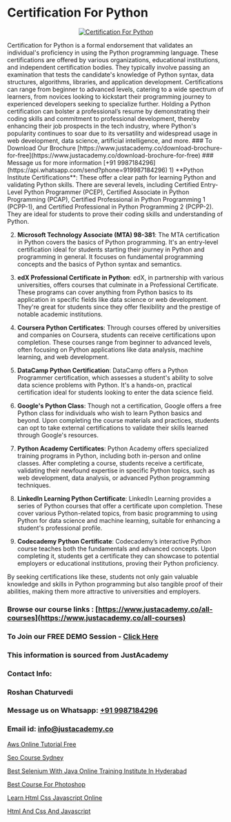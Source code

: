 # Certification For Python

<p align="center">
  <a href="https://justacademy.co/course-detail/python-training">
    <img src="https://justacademy.co/storage2/course_image/1709713400_course_image.webp" alt="Certification For Python">
  </a>
</p>
Certification for Python is a formal endorsement that validates an individual's proficiency in using the Python programming language. These certifications are offered by various organizations, educational institutions, and independent certification bodies. They typically involve passing an examination that tests the candidate's knowledge of Python syntax, data structures, algorithms, libraries, and application development. Certifications can range from beginner to advanced levels, catering to a wide spectrum of learners, from novices looking to kickstart their programming journey to experienced developers seeking to specialize further. Holding a Python certification can bolster a professional’s resume by demonstrating their coding skills and commitment to professional development, thereby enhancing their job prospects in the tech industry, where Python's popularity continues to soar due to its versatility and widespread usage in web development, data science, artificial intelligence, and more.
### To Download Our Brochure [https://www.justacademy.co/download-brochure-for-free](https://www.justacademy.co/download-brochure-for-free)
### Message us for more information [+91 9987184296](https://api.whatsapp.com/send?phone=919987184296)
1) **Python Institute Certifications**: These offer a clear path for learning Python and validating Python skills. There are several levels, including Certified Entry-Level Python Programmer (PCEP), Certified Associate in Python Programming (PCAP), Certified Professional in Python Programming 1 (PCPP-1), and Certified Professional in Python Programming 2 (PCPP-2). They are ideal for students to prove their coding skills and understanding of Python.

2) **Microsoft Technology Associate (MTA) 98-381**: The MTA certification in Python covers the basics of Python programming. It's an entry-level certification ideal for students starting their journey in Python and programming in general. It focuses on fundamental programming concepts and the basics of Python syntax and semantics.

3) **edX Professional Certificate in Python**: edX, in partnership with various universities, offers courses that culminate in a Professional Certificate. These programs can cover anything from Python basics to its application in specific fields like data science or web development. They're great for students since they offer flexibility and the prestige of notable academic institutions.

4) **Coursera Python Certificates**: Through courses offered by universities and companies on Coursera, students can receive certifications upon completion. These courses range from beginner to advanced levels, often focusing on Python applications like data analysis, machine learning, and web development.

5) **DataCamp Python Certification**: DataCamp offers a Python Programmer certification, which assesses a student's ability to solve data science problems with Python. It's a hands-on, practical certification ideal for students looking to enter the data science field.

6) **Google's Python Class**: Though not a certification, Google offers a free Python class for individuals who wish to learn Python basics and beyond. Upon completing the course materials and practices, students can opt to take external certifications to validate their skills learned through Google's resources.

7) **Python Academy Certificates**: Python Academy offers specialized training programs in Python, including both in-person and online classes. After completing a course, students receive a certificate, validating their newfound expertise in specific Python topics, such as web development, data analysis, or advanced Python programming techniques.

8) **LinkedIn Learning Python Certificate**: LinkedIn Learning provides a series of Python courses that offer a certificate upon completion. These cover various Python-related topics, from basic programming to using Python for data science and machine learning, suitable for enhancing a student's professional profile.

9) **Codecademy Python Certificate**: Codecademy’s interactive Python course teaches both the fundamentals and advanced concepts. Upon completing it, students get a certificate they can showcase to potential employers or educational institutions, proving their Python proficiency.

By seeking certifications like these, students not only gain valuable knowledge and skills in Python programming but also tangible proof of their abilities, making them more attractive to universities and employers.

### Browse our course links : [https://www.justacademy.co/all-courses](https://www.justacademy.co/all-courses) 
### To Join our FREE DEMO Session - [Click Here](https://www.justacademy.co/register-for-course-demo)


### This information is sourced from JustAcademy
### Contact Info:
### Roshan Chaturvedi
### Message us on Whatsapp: [+91 9987184296](https://api.whatsapp.com/send?phone=919987184296)
### Email id: [info@justacademy.co](mailto:info@justacademy.co)
                
[Aws Online Tutorial Free](https://www.linkedin.com/pulse/aws-online-tutorial-free-justacademy-chandigarh-e69pe?trackingId=FJ7PWSnadSOlGLQ4%2Bh0Cig%3D%3D&lipi=urn%3Ali%3Apage%3Ad_flagship3_company_admin%3B6y121Lb6Rd%2BUFuxjX43O5A%3D%3D)

[Seo Course Sydney](https://www.linkedin.com/pulse/seo-course-sydney-justacademy-chennai-uaekc?trackingId=%2FU3oDgaDkqVz%2BCXadIW0KQ%3D%3D&lipi=urn%3Ali%3Apage%3Ad_flagship3_company_admin%3B1CN8b2GFRWqxwCPWd5SbXw%3D%3D)

[Best Selenium With Java Online Training Institute In Hyderabad](https://medium.com/@roneet705/best-selenium-with-java-online-training-institute-in-hyderabad-6770d0904208)

[Best Course For Photoshop](https://medium.com/@ranemanish460/best-course-for-photoshop-18b381cb10b4)

[Learn Html Css Javascript Online](https://justacademyin.github.io/justacademy/learn-html-css-javascript-online)

[Html And Css And Javascript](https://justacademyin.github.io/justacademy/html-and-css-and-javascript)

